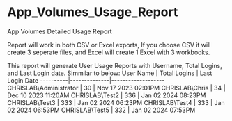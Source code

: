 # App_Volumes_Usage_Report
App Volumes Detailed Usage Report

Report will work in both CSV or Excel exports, If you choose CSV it will create 3 seperate files, and Excel will create 1 Excel with 3 workbooks.

This report will generate User Usage Reports with Username, Total Logins, and Last Login date. Simmilar to below:
User Name | Total Logins | Last Login Date
----------|--------------|-------------------
CHRISLAB\Administrator | 30 | Nov 17 2023 02:01PM
CHRISLAB\Chris | 34 | Dec 10 2023 11:20AM
CHRISLAB\Test2 | 336 | Jan 02 2024 08:23PM
CHRISLAB\Test3 | 333 | Jan 02 2024 06:23PM
CHRISLAB\Test4 | 333 | Jan 02 2024 06:53PM
CHRISLAB\Test5 | 332 | Jan 02 2024 07:53PM
